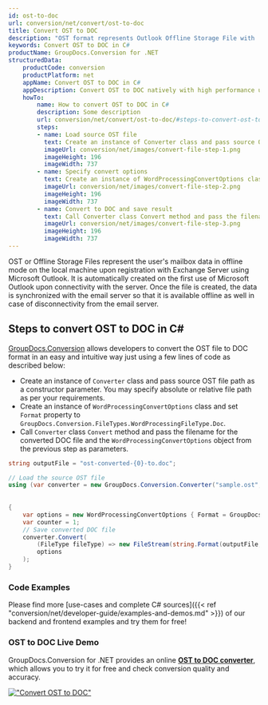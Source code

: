 ```yaml
---
id: ost-to-doc
url: conversion/net/convert/ost-to-doc
title: Convert OST to DOC
description: "OST format represents Outlook Offline Storage File with .ost extension. Learn how to convert OST to DOC file programmatically in C# language using GroupDocs.Conversion for .NET library."
keywords: Convert OST to DOC in C#
productName: GroupDocs.Conversion for .NET
structuredData:
    productCode: conversion
    productPlatform: net
    appName: Convert OST to DOC in C#
    appDescription: Convert OST to DOC natively with high performance using C# language and server side GroupDocs.Conversion for .NET APIs, without the use of any software like Microsoft or Open Office.
    howTo:
        name: How to convert OST to DOC in C# 
        description: Some description
        url: conversion/net/convert/ost-to-doc/#steps-to-convert-ost-to-doc-in-c
        steps:
        - name: Load source OST file 
          text: Create an instance of Converter class and pass source OST file path as a constructor parameter. You may specify absolute or relative file path as per your requirements. 
          imageUrl: conversion/net/images/convert-file-step-1.png
          imageHeight: 196
          imageWidth: 737
        - name: Specify convert options 
          text: Create an instance of WordProcessingConvertOptions class.
          imageUrl: conversion/net/images/convert-file-step-2.png
          imageHeight: 196
          imageWidth: 737
        - name: Convert to DOC and save result 
          text: Call Converter class Convert method and pass the filename for the converted HTML file and the WordProcessingConvertOptions object from the previous step as parameters.
          imageUrl: conversion/net/images/convert-file-step-3.png
          imageHeight: 196
          imageWidth: 737
---
```


OST or Offline Storage Files represent the user's mailbox data in offline mode on the local machine upon registration with Exchange Server using Microsoft Outlook. It is automatically created on the first use of Microsoft Outlook upon connectivity with the server. Once the file is created, the data is synchronized with the email server so that it is available offline as well in case of disconnectivity from the email server.

## Steps to convert OST to DOC in C#

[GroupDocs.Conversion](https://products.groupdocs.com/conversion/net) allows developers to convert the OST file to DOC format in an easy and intuitive way just using a few lines of code as described below:

* Create an instance of `Converter` class and pass source OST file path as a constructor parameter. You may specify absolute or relative file path as per your requirements. 
* Create an instance of `WordProcessingConvertOptions` class and set `Format` property to `GroupDocs.Conversion.FileTypes.WordProcessingFileType.Doc`.
* Call `Converter` class `Convert` method and pass the filename for the converted DOC file and the `WordProcessingConvertOptions` object from the previous step as parameters.

```csharp
string outputFile = "ost-converted-{0}-to.doc";

// Load the source OST file
using (var converter = new GroupDocs.Conversion.Converter("sample.ost", fileType => fileType == PersonalStorageFileType.Ost
                                                                                                    ? new PersonalStorageLoadOptions()
                                                                                                    : null))
{
    var options = new WordProcessingConvertOptions { Format = GroupDocs.Conversion.FileTypes.WordProcessingFileType.Doc };
	var counter = 1;
    // Save converted DOC file
    converter.Convert(
		(FileType fileType) => new FileStream(string.Format(outputFile, counter++), FileMode.Create),
        options
    );            
}
```

### Code Examples

Please find more [use-cases and complete C# sources]({{< ref "conversion/net/developer-guide/examples-and-demos.md" >}}) of our backend and frontend examples and try them for free!

### OST to DOC Live Demo

GroupDocs.Conversion for .NET provides an online [**OST to DOC converter**](https://products.groupdocs.app/conversion/ost-to-doc), which allows you to try it for free and check conversion quality and accuracy.

[!["Convert OST to DOC"](conversion/net/images/convert-to-doc/convert-ost-to-doc.png)](https://products.groupdocs.app/conversion/ost-to-doc)